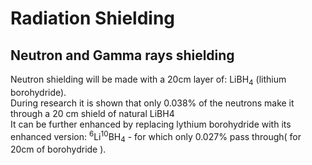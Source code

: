# Radiation Shielding
## Neutron and Gamma rays shielding
Neutron shielding will be made with a 20cm layer of:  LiBH<sub>4</sub>  (lithium borohydride).<br>
During research it is shown that only 0.038% of the neutrons make it through a 20 cm shield of natural LiBH4<br>
It can be further enhanced by replacing lythium borohydride with its enhanced version: <sup>6</sup>Li<sup>10</sup>BH<sub>4</sub> - for which only 0.027% pass through( for 20cm of borohydride ).
